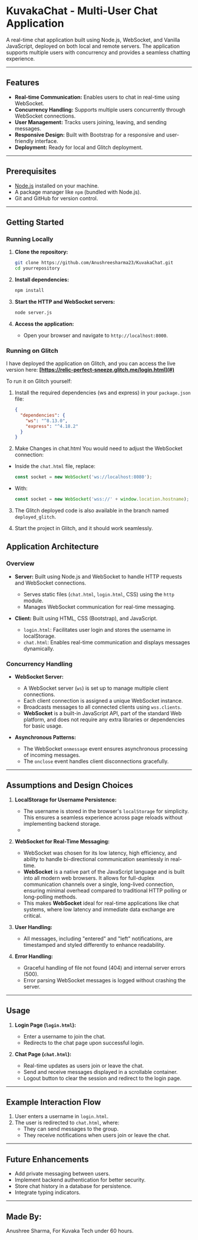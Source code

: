 # KuvakaChat - Multi-User Chat Application

A real-time chat application built using Node.js, WebSocket, and Vanilla JavaScript, deployed on both local and remote servers. The application supports multiple users with concurrency and provides a seamless chatting experience.

---

## Features
- **Real-time Communication:** Enables users to chat in real-time using WebSocket.
- **Concurrency Handling:** Supports multiple users concurrently through WebSocket connections.
- **User Management:** Tracks users joining, leaving, and sending messages.
- **Responsive Design:** Built with Bootstrap for a responsive and user-friendly interface.
- **Deployment:** Ready for local and Glitch deployment.

---

## Prerequisites
- [Node.js](https://nodejs.org/) installed on your machine.
- A package manager like `npm` (bundled with Node.js).
- Git and GitHub for version control.

---

## Getting Started

### Running Locally
1. **Clone the repository:**
    ```bash
    git clone https://github.com/Anushreesharma23/KuvakaChat.git
    cd yourrepository
    ```

2. **Install dependencies:**
    ```bash
    npm install
    ```

3. **Start the HTTP and WebSocket servers:**
    ```bash
    node server.js
    ```

4. **Access the application:**
   - Open your browser and navigate to `http://localhost:8000`.

### Running on Glitch

I have deployed the application on Glitch, and you can access the live version here: **[https://relic-perfect-sneeze.glitch.me/login.html](#)**

To run it on Glitch yourself:
1. Install the required dependencies (ws and express) in your `package.json` file:
    ```json
    {
      "dependencies": {
        "ws": "^8.13.0",
        "express": "^4.18.2"
      }
    }
    ```
2. Make Changes in chat.html
You would need to adjust the WebSocket connection:
- Inside the `chat.html` file, replace:
    ```javascript
    const socket = new WebSocket('ws://localhost:8080');
    ```
- With:
    ```javascript
    const socket = new WebSocket('wss://' + window.location.hostname);
    ```
3. The Glitch deployed code is also available in the branch named `deployed_glitch`.

4. Start the project in Glitch, and it should work seamlessly.

## Application Architecture

### Overview
- **Server:** Built using Node.js and WebSocket to handle HTTP requests and WebSocket connections.
  - Serves static files (`chat.html`, `login.html`, CSS) using the `http` module.
  - Manages WebSocket communication for real-time messaging.
  
- **Client:** Built using HTML, CSS (Bootstrap), and JavaScript.
  - `login.html`: Facilitates user login and stores the username in localStorage.
  - `chat.html`: Enables real-time communication and displays messages dynamically.

### Concurrency Handling
- **WebSocket Server:**
  - A WebSocket server (`ws`) is set up to manage multiple client connections.
  - Each client connection is assigned a unique WebSocket instance.
  - Broadcasts messages to all connected clients using `wss.clients`.
  - **WebSocket** is a built-in JavaScript API, part of the standard Web platform, and does not require any extra libraries or dependencies for basic usage.

- **Asynchronous Patterns:**
  - The WebSocket `onmessage` event ensures asynchronous processing of incoming messages.
  - The `onclose` event handles client disconnections gracefully.

---

## Assumptions and Design Choices

1. **LocalStorage for Username Persistence:**
   - The username is stored in the browser's `localStorage` for simplicity. This ensures a seamless experience across page reloads without implementing backend storage.
   - 
2. **WebSocket for Real-Time Messaging:**
   - WebSocket was chosen for its low latency, high efficiency, and ability to handle bi-directional communication seamlessly in real-time.
   - **WebSocket** is a native part of the JavaScript language and is built into all modern web browsers. It allows for full-duplex communication channels over a single, long-lived connection, ensuring minimal overhead compared to traditional HTTP polling or long-polling methods.
   - This makes **WebSocket** ideal for real-time applications like chat systems, where low latency and immediate data exchange are critical.

3. **User Handling:**
   - All messages, including "entered" and "left" notifications, are timestamped and styled differently to enhance readability.

4. **Error Handling:**
   - Graceful handling of file not found (404) and internal server errors (500).
   - Error parsing WebSocket messages is logged without crashing the server.

---

## Usage

1. **Login Page (`login.html`):**
   - Enter a username to join the chat.
   - Redirects to the chat page upon successful login.

2. **Chat Page (`chat.html`):**
   - Real-time updates as users join or leave the chat.
   - Send and receive messages displayed in a scrollable container.
   - Logout button to clear the session and redirect to the login page.

---

## Example Interaction Flow
1. User enters a username in `login.html`.
2. The user is redirected to `chat.html`, where:
   - They can send messages to the group.
   - They receive notifications when users join or leave the chat.

---

## Future Enhancements
- Add private messaging between users.
- Implement backend authentication for better security.
- Store chat history in a database for persistence.
- Integrate typing indicators.

---

## Made By:
Anushree Sharma, For Kuvaka Tech under 60 hours.
